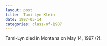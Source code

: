 ```yaml
---
layout: post
title:  Tami-Lyn Klein
date: 1997-05-14
categories: class-of-1987
---
```


Tami-Lyn died in Montana on May 14, 1997 (?).



